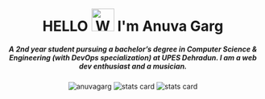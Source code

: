 <h1 align = "center"> HELLO <img src="https://raw.githubusercontent.com/nixin72/nixin72/master/wave.gif" 
         alt="Waving hand animated gif"
         height="45"
         width="45" /> I'm Anuva Garg</h1>
<h5 align="center">A 2nd year student pursuing a bachelor’s degree in Computer Science & Engineering (with DevOps specialization) at UPES Dehradun. I am a web dev enthusiast and a musician.</h5>
<p align="center"> <img src="https://komarev.com/ghpvc/?username=anuvagarg&label=Profile%20views&color=0e75b6&style=flat" alt="anuvagarg"/> 

<img alt= "stats card" src="https://github-readme-streak-stats.herokuapp.com/?user=anuvagarg&theme=radical">
<img alt= "stats card" src="https://github-readme-stats.vercel.app/api?username=anuvagarg&count_private=true&theme=radical&show_icons=true" /></p>
<!--<p align="center">
  <img src="https://github.com/anuvagarg/anuvagarg/raw/output/github-contribution-grid-snake.svg" alt="snake"></center>
</p>-->
<!--
**anuvagarg/anuvagarg** is a ✨ _special_ ✨ repository because its `README.md` (this file) appears on your GitHub profile.

Here are some ideas to get you started:

- 🔭 I’m currently working on ...
- 🌱 I’m currently learning ...
- 👯 I’m looking to collaborate on ...
- 🤔 I’m looking for help with ...
- 💬 Ask me about ...
- 📫 How to reach me: ...
- 😄 Pronouns: ...
- ⚡ Fun fact: ...
-->

